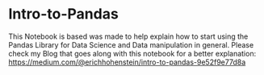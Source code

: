 # Intro-to-Pandas
This Notebook is based was made to help explain how to start using the Pandas Library for Data Science and Data manipulation in general. Please check my Blog that goes along with this notebook for a better explanation: https://medium.com/@erichhohenstein/intro-to-pandas-9e52f9e77d8a
